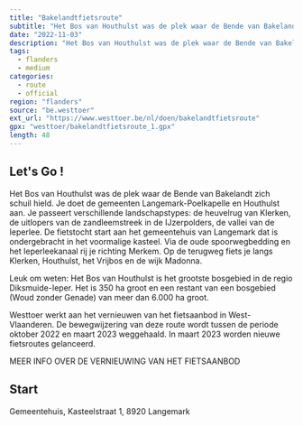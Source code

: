 ```yaml
---
title: "Bakelandtfietsroute"
subtitle: "Het Bos van Houthulst was de plek waar de Bende van Bakelandt zich schuil hield"
date: "2022-11-03"
description: "Het Bos van Houthulst was de plek waar de Bende van Bakelandt zich schuil hield" 
tags:
  - flanders
  - medium
categories: 
  - route
  - official
region: "flanders"
source: "be.westtoer"
ext_url: "https://www.westtoer.be/nl/doen/bakelandtfietsroute"
gpx: "westtoer/bakelandtfietsroute_1.gpx"
length: 48
---
```


## Let's Go !

Het Bos van Houthulst was de plek waar de Bende van Bakelandt zich schuil hield. Je doet de gemeenten Langemark-Poelkapelle en Houthulst aan. Je passeert verschillende landschapstypes: de heuvelrug van Klerken, de uitlopers van de zandleemstreek in de IJzerpolders, de vallei van de Ieperlee. De fietstocht start aan het gemeentehuis van Langemark dat is ondergebracht in het voormalige kasteel. Via de oude spoorwegbedding en het Ieperleekanaal rij je richting Merkem. Op de terugweg fiets je langs Klerken, Houthulst, het Vrijbos en de wijk Madonna.

Leuk om weten: Het Bos van Houthulst is het grootste bosgebied in de regio Diksmuide-Ieper. Het is 350 ha groot en een restant van een bosgebied (Woud zonder Genade) van meer dan 6.000 ha groot.

Westtoer werkt aan het vernieuwen van het fietsaanbod in West-Vlaanderen. De bewegwijzering van deze route wordt tussen de periode oktober 2022 en maart 2023 weggehaald. In maart 2023 worden nieuwe fietsroutes gelanceerd.

MEER INFO OVER DE VERNIEUWING VAN HET FIETSAANBOD

## Start 

Gemeentehuis, Kasteelstraat 1, 8920 Langemark 


